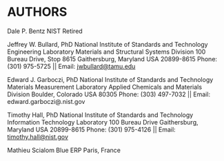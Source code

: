 # AUTHORS


Dale P. Bentz
NIST Retired

Jeffrey W. Bullard, PhD
National Institute of Standards and Technology
Engineering Laboratory
Materials and Structural Systems Division
100 Bureau Drive, Stop 8615
Gaithersburg, Maryland USA  20899-8615
Phone: (301) 975-5725 || Email: jwbullard@tamu.edu

Edward J. Garboczi, PhD
National Institute of Standards and Technology
Materials Measurement Laboratory
Applied Chemicals and Materials Division
Boulder, Colorado USA  80305
Phone: (303) 497-7032 || Email: edward.garboczi@.nist.gov

Timothy Hall, PhD
National Institute of Standards and Technology
Information Technology Laboratory
100 Bureau Drive
Gaithersburg, Maryland USA  20899-8615
Phone: (301) 975-4126 || Email: timothy.hall@nist.gov

Mathieu Scialom
Blue ERP
Paris, France
